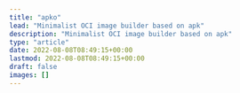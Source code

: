 ```yaml
---
title: "apko"
lead: "Minimalist OCI image builder based on apk"
description: "Minimalist OCI image builder based on apk"
type: "article"
date: 2022-08-08T08:49:15+00:00
lastmod: 2022-08-08T08:49:15+00:00
draft: false
images: []
---
```

